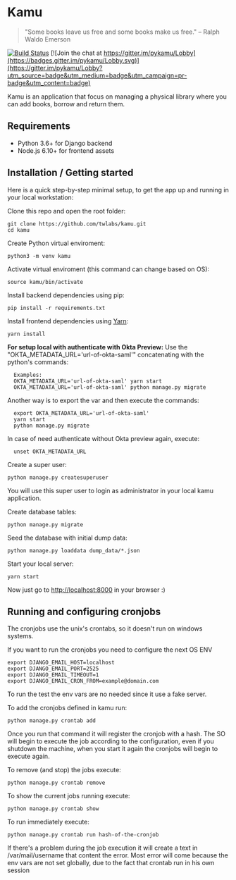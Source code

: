 # Kamu
> "Some books leave us free and some books make us free."
> – Ralph Waldo Emerson

[![Build Status](https://travis-ci.com/ayr-ton/kamu.svg?token=KGsd1SkDsTdBvgkTgbtG&branch=master)](https://travis-ci.com/ayr-ton/kamu)
[![Join the chat at https://gitter.im/pykamu/Lobby](https://badges.gitter.im/pykamu/Lobby.svg)](https://gitter.im/pykamu/Lobby?utm_source=badge&utm_medium=badge&utm_campaign=pr-badge&utm_content=badge)

Kamu is an application that focus on managing a physical library where you can add books, borrow and return them.

## Requirements

- Python 3.6+ for Django backend
- Node.js 6.10+ for frontend assets

## Installation / Getting started

Here is a quick step-by-step minimal setup, to get the app up and running in your local workstation:

Clone this repo and open the root folder:

```shell
git clone https://github.com/twlabs/kamu.git
cd kamu
```

Create Python virtual enviroment:

```shell
python3 -m venv kamu
```

Activate virtual enviroment (this command can change based on OS):

```shell
source kamu/bin/activate
```

Install backend dependencies using pip:

```shell
pip install -r requirements.txt
```

Install frontend dependencies using [Yarn](http://yarnpkg.com):

```shell
yarn install
```

**For setup local with authenticate with Okta Preview:**
Use the "OKTA_METADATA_URL='url-of-okta-saml'" concatenating with the python's commands:

```shell
  Examples:  
  OKTA_METADATA_URL='url-of-okta-saml' yarn start
  OKTA_METADATA_URL='url-of-okta-saml' python manage.py migrate
```

Another way is to export the var and then execute the commands:

```shell
  export OKTA_METADATA_URL='url-of-okta-saml'
  yarn start
  python manage.py migrate
```
In case of need authenticate without Okta preview again, execute:

```shell
  unset OKTA_METADATA_URL
```

Create a super user:

```shell
python manage.py createsuperuser
```

You will use this super user to login as administrator in your local kamu application.

Create database tables:

```shell
python manage.py migrate
```

Seed the database with initial dump data:

```shell
python manage.py loaddata dump_data/*.json
```

Start your local server:

```shell
yarn start
```

Now just go to [http://localhost:8000](http://localhost:8000) in your browser :)


## Running and configuring cronjobs

The cronjobs use the unix's crontabs, so it doesn't run on windows systems.

If you want to run the cronjobs you need to configure the next OS ENV
```shell
export DJANGO_EMAIL_HOST=localhost
export DJANGO_EMAIL_PORT=2525
export DJANGO_EMAIL_TIMEOUT=1
export DJANGO_EMAIL_CRON_FROM=example@domain.com
```
To run the test the env vars are no needed since it use a fake server.

To add the cronjobs defined in kamu run:

```shell
python manage.py crontab add
```
Once you run that command it will register the cronjob with a hash. The SO will begin to execute the job according to the configuration, even if you shutdown the machine, when you start it again the cronjobs will begin to execute again.

To remove (and stop) the jobs execute:
```shell
python manage.py crontab remove
```

To show the current jobs running execute:
```shell
python manage.py crontab show
```

To run immediately execute:
```
python manage.py crontab run hash-of-the-cronjob
```

If there's a problem during the job execution it will create a text in /var/mail/username that content the error.
Most error will come because the env vars are not set globally, due to the fact that crontab run in his own session
